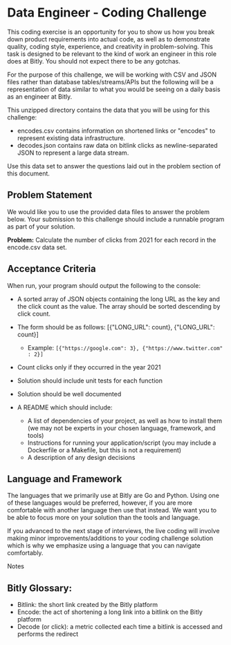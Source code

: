 # Data Engineer - Coding Challenge

This coding exercise is an opportunity for you to show us how you break down product requirements into actual code, as well as to demonstrate quality, coding style, experience, and creativity in problem-solving. This task is designed to be relevant to the kind of work an engineer in this role does at Bitly. You should not expect there to be any gotchas.

For the purpose of this challenge, we will be working with CSV and JSON files rather than database tables/streams/APIs but the following will be a representation of data similar to what you would be seeing on a daily basis as an engineer at Bitly.

This unzipped directory contains the data that you will be using for this challenge:
* encodes.csv contains information on shortened links or "encodes" to represent existing data infrastructure.
* decodes.json contains raw data on bitlink clicks as newline-separated JSON to represent a large data stream.

Use this data set to answer the questions laid out in the problem section of this document.

## Problem Statement

We would like you to use the provided data files to answer the problem below. Your submission to this challenge should include a runnable program as part of your solution.

**Problem:** Calculate the number of clicks from 2021 for each record in the encode.csv data set.

## Acceptance Criteria

When run, your program should output the following to the console:

* A sorted array of JSON objects containing the long URL as the key and the click count as the value. The array should be sorted descending by click count.

* The form should be as follows: [{"LONG_URL": count}, {"LONG_URL": count}]
  * Example: `[{"https://google.com": 3}, {"https://www.twitter.com" : 2}]`
* Count clicks only if they occurred in the year 2021
* Solution should include unit tests for each function 
* Solution should be well documented 
* A README which should include:
  * A list of dependencies of your project, as well as how to install them (we may not be experts in your chosen language, framework, and tools)
  * Instructions for running your application/script (you may include a Dockerfile or a Makefile, but this is not a requirement)
  * A description of any design decisions 



## Language and Framework
The languages that we primarily use at Bitly are Go and Python. Using one of these languages would be preferred, however, if you are more comfortable with another language then use that instead. We want you to be able to focus more on your solution than the tools and language.

If you advanced to the next stage of interviews, the live coding will involve making minor improvements/additions to your coding challenge solution which is why we emphasize using a language that you can navigate comfortably. 

Notes

## Bitly Glossary:
* Bitlink: the short link created by the Bitly platform
* Encode: the act of shortening a long link into a bitlink on the Bitly platform
* Decode (or click): a metric collected each time a bitlink is accessed and performs the redirect

